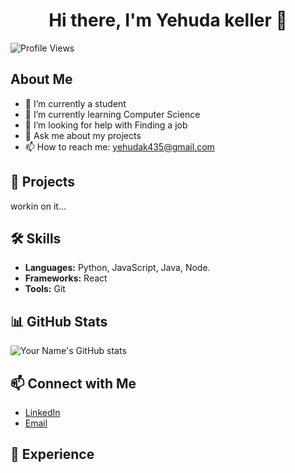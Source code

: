 
<h1 align="center">Hi there, I'm Yehuda keller 👋</h1>

![Profile Views](https://komarev.com/ghpvc/?username=your-username&color=blue)

## About Me

- 🔭 I’m currently a student
- 🌱 I’m currently learning Computer Science
- 🤔 I’m looking for help with Finding a job
- 💬 Ask me about my projects
- 📫 How to reach me: yehudak435@gmail.com


## 🚀 Projects

workin on it...

## 🛠️ Skills

- **Languages:** Python, JavaScript, Java, Node.
- **Frameworks:** React
- **Tools:** Git

## 📊 GitHub Stats

![Your Name's GitHub stats](https://github-readme-stats.vercel.app/api?username=yehuda-keller&show_icons=true&theme=radical)

## 📫 Connect with Me

- [LinkedIn](https://www.linkedin.com/in/yehuda-keller-999711216/)
- [Email](mailto:yehudak435@gmail/com)

## 💼 Experience


